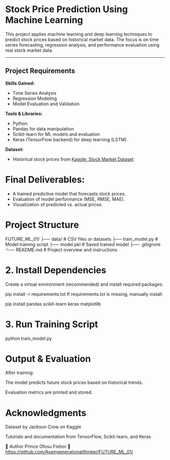 #  Stock Price Prediction Using Machine Learning

This project applies machine learning and deep learning techniques to predict stock prices based on historical market data. The focus is on time series forecasting, regression analysis, and performance evaluation using real stock market data.

---

## Project Requirements

**Skills Gained:**
- Time Series Analysis
- Regression Modeling
- Model Evaluation and Validation

**Tools & Libraries:**
- Python
- Pandas for data manipulation
- Scikit-learn for ML models and evaluation
- Keras (TensorFlow backend) for deep learning (LSTM)

**Dataset:**
- Historical stock prices from [Kaggle: Stock Market Dataset](https://www.kaggle.com/datasets/jacksoncrow/stock-market-dataset)

# Final Deliverables:
- A trained predictive model that forecasts stock prices.
- Evaluation of model performance (MSE, RMSE, MAE).
- Visualization of predicted vs. actual prices.



#  Project Structure
FUTURE_ML_01/
├── data/ # CSV files or datasets
├── train_model.py # Model training script
├── model.pkl # Saved trained model
├── .gitignore
└── README.md # Project overview and instructions

# 2. Install Dependencies
Create a virtual environment (recommended) and install required packages:

pip install -r requirements.txt
If requirements.txt is missing, manually install:

pip install pandas scikit-learn keras matplotlib


# 3. Run Training Script
python train_model.py


# Output & Evaluation
After training:

The model predicts future stock prices based on historical trends.

Evaluation metrics are printed and stored.



 # Acknowledgments
Dataset by Jackson Crow on Kaggle

Tutorials and documentation from TensorFlow, Scikit-learn, and Keras

👤 Author
Prince Ofosu Fiebor
🔗 https://github.com/Ayamgenerationalthinker/FUTURE_ML_01/

